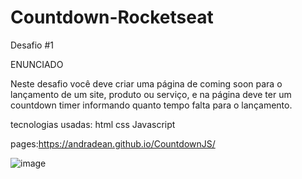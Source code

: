 # Countdown-Rocketseat
Desafio #1

ENUNCIADO 

Neste desafio você deve criar uma página de coming soon para o lançamento de um site, 
produto ou serviço, e na página deve ter um countdown timer informando quanto tempo falta para o lançamento.


tecnologias usadas:
html
css
Javascript

pages:https://andradean.github.io/CountdownJS/

![image](https://user-images.githubusercontent.com/109110750/187961532-f605cc50-6ea2-477f-a8e0-44fa98ecd664.png)
